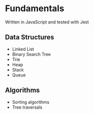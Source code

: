 # Fundamentals

Written in JavaScript and tested with Jest

## Data Structures

* Linked List
* Binary Search Tree
* Trie
* Heap
* Stack
* Queue

## Algorithms

* Sorting algorithms
* Tree traversals